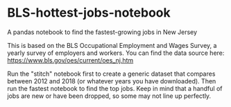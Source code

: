 # BLS-hottest-jobs-notebook
A pandas notebook to find the fastest-growing jobs in New Jersey

This is based on the BLS Occupational Employment and Wages Survey, a yearly survey of employers and workers. You can find the data source here: https://www.bls.gov/oes/current/oes_nj.htm

Run the "stitch" notebook first to create a generic dataset that compares between 2012 and 2018 (or whatever years you have downloaded). Then run the fastest notebook to find the top jobs. Keep in mind that a handful of jobs are new or have been dropped, so some may not line up perfectly.
